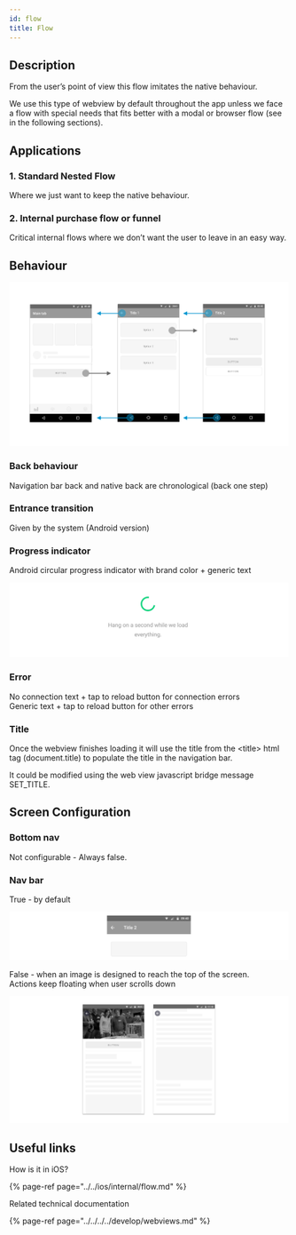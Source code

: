 ```yaml
---
id: flow
title: Flow
---
```


## Description

From the user’s point of view this flow imitates the native behaviour.

We use this type of webview by default throughout the app unless we face a flow with special needs that fits better with a modal or browser flow \(see in the following sections\).

## **Applications**

### **1. Standard Nested Flow**

Where we just want to keep the native behaviour.

### **2. Internal purchase flow or funnel**

Critical internal flows where we don’t want the user to leave in an easy way.  


## **Behaviour**

![Android Internal Flow Behaviour](../../../../img/android_internal_flow.png)

### **Back behaviour**

Navigation bar back and native back are chronological \(back one step\)

### **Entrance transition**

Given by the system \(Android version\)

### **Progress indicator**

Android circular progress indicator with brand color + generic text

![](../../../../img/android_progress-indicator.png)

### Error

No connection text + tap to reload button for connection errors  
Generic text + tap to reload button for other errors

### Title

Once the webview finishes loading it will use the title from the &lt;title&gt; html tag \(document.title\) to populate the title in the navigation bar.

It could be modified using the web view javascript bridge message SET\_TITLE.

## Screen Configuration

### Bottom nav

Not configurable - Always false.

### Nav bar

True - by default

![](../../../../img/android_internal_flow_navbar_true.png)

False - when an image is designed to reach the top of the screen.   
Actions keep floating when user scrolls down

![](../../../../img/android_internal_flow_navbar_false.png)

## Useful links

How is it in iOS?

{% page-ref page="../../ios/internal/flow.md" %}

  
Related technical documentation 

{% page-ref page="../../../../develop/webviews.md" %}

